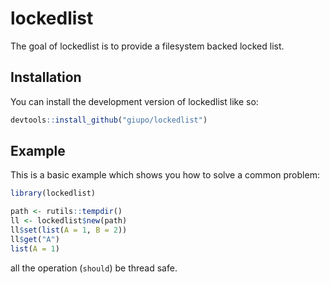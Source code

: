 
# lockedlist

<!-- badges: start -->
<!-- badges: end -->

The goal of lockedlist is to provide a filesystem backed locked list.

## Installation

You can install the development version of lockedlist like so:

``` r
devtools::install_github("giupo/lockedlist")
```

## Example

This is a basic example which shows you how to solve a common problem:

``` r
library(lockedlist)

path <- rutils::tempdir()
ll <- lockedlist$new(path)
ll$set(list(A = 1, B = 2))
ll$get("A")
list(A = 1)
```

all the operation (`should`) be thread safe.

